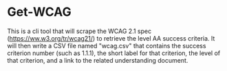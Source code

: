 # Get-WCAG

This is a cli tool that will scrape the WCAG 2.1 spec (https://ww.w3.org/tr/wcag21/) to retrieve the level AA success criteria. It will then write a CSV file named "wcag.csv" that contains the success criterion number (such as 1.1.1), the short label for that criterion, the level of that criterion, and a link to the related understanding document.
